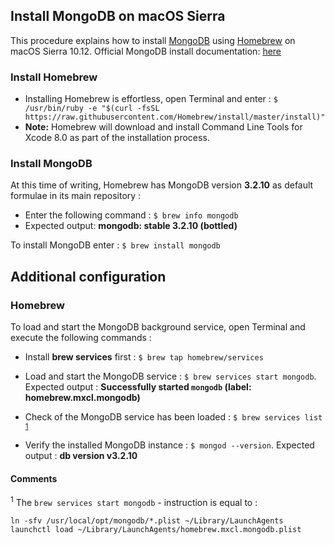 ## Install MongoDB on macOS Sierra

This procedure explains how to install [MongoDB](https://www.mongodb.org) using [Homebrew](http://brew.sh) on macOS Sierra 10.12.
Official MongoDB install documentation: [here](https://docs.mongodb.org/manual/tutorial/install-mongodb-on-os-x/)



### Install Homebrew
* Installing Homebrew is effortless, open Terminal and enter :
 `$  /usr/bin/ruby -e "$(curl -fsSL https://raw.githubusercontent.com/Homebrew/install/master/install)"`
* **Note:** Homebrew will download and install Command Line Tools for Xcode 8.0 as part of the installation process.



### Install MongoDB
At this time of writing, Homebrew has MongoDB version **3.2.10** as default formulae in its main repository :

* Enter the following command : `$ brew info mongodb`
* Expected output: **mongodb: stable 3.2.10 (bottled)**

To install MongoDB enter : `$ brew install mongodb`


## Additional configuration
### Homebrew
To load and start the MongoDB background service, open Terminal and execute the following commands :

* Install **brew services** first : `$ brew tap homebrew/services`
* Load and start the MongoDB service : `$ brew services start mongodb`.
Expected output : **Successfully started `mongodb` (label: homebrew.mxcl.mongodb)**

* Check of the MongoDB service has been loaded : `$ brew services list` <sup>[1](#1)</sup>

* Verify the installed MongoDB instance : `$ mongod --version`.
Expected output : **db version v3.2.10**


#### Comments
<a name="1"><sup>1</sup></a> The `brew services start mongodb` - instruction is equal to :

```
ln -sfv /usr/local/opt/mongodb/*.plist ~/Library/LaunchAgents
launchctl load ~/Library/LaunchAgents/homebrew.mxcl.mongodb.plist
```
